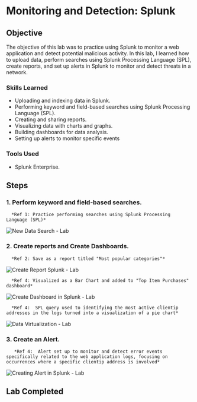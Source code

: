 # Monitoring and Detection: Splunk

## Objective

The objective of this lab was to practice using Splunk to monitor a web application and detect potential malicious activity. In this lab, I learned how to upload data, perform searches using Splunk Processing Language (SPL), create reports, and set up alerts in Splunk to monitor and detect threats in a network.

### Skills Learned

- Uploading and indexing data in Splunk.
- Performing keyword and field-based searches using Splunk Processing Language (SPL).
- Creating and sharing reports.
- Visualizing data with charts and graphs.
- Building dashboards for data analysis.
- Setting up alerts to monitor specific events

### Tools Used

- Splunk Enterprise.


## Steps

### 1. Perform keyword and field-based searches.  
      *Ref 1: Practice performing searches using Splunk Processing Language (SPL)*

![New Data Search - Lab](https://github.com/user-attachments/assets/c682c0d4-4218-45be-acd0-9aa614100901)

 




### 2. Create reports and Create Dashboards.
      *Ref 2: Save as a report titled "Most popular categories"*
![Create Report Splunk - Lab](https://github.com/user-attachments/assets/c4e830a2-88bf-4854-9315-19f992fa026a)







      *Ref 4: Visualized as a Bar Chart and added to "Top Item Purchases" dashboard*
![Create Dashboard in Splunk - Lab](https://github.com/user-attachments/assets/a610796e-21c8-4c6e-9a74-b61d57043a70)



      *Ref 4:  SPL query used to identifying the most active clientip addresses in the logs turned into a visualization of a pie chart*
![Data Virtualization - Lab](https://github.com/user-attachments/assets/3671a884-ee39-4c88-acd6-51652f2711c5)





### 3. Create an Alert.
       *Ref 4:  Alert set up to monitor and detect error events specifically related to the web application logs, focusing on occurrences where a specific clientip address is involved*
![Creating Alert in Splunk - Lab](https://github.com/user-attachments/assets/9f552c47-8299-49fc-8543-98682a5327e4)


## Lab Completed
